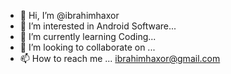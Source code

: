 - 👋 Hi, I’m @ibrahimhaxor
- 👀 I’m interested in Android Software...
- 🌱 I’m currently learning Coding...
- 💞️ I’m looking to collaborate on ...
- 📫 How to reach me ... ibrahimhaxor@gmail.com

<!---
ibrahimhaxor/ibrahimhaxor is a ✨ special ✨ repository because its `README.md` (this file) appears on your GitHub profile.
You can click the Preview link to take a look at your changes.
--->
